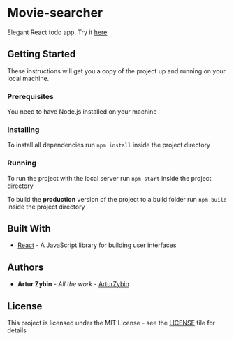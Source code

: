 # Movie-searcher

Elegant React todo app. Try it [here](https://arturzybin.github.io/react-todo/)

## Getting Started

These instructions will get you a copy of the project up and running on your local machine.


### Prerequisites

You need to have Node.js installed on your machine

### Installing

To install all dependencies run ```npm install``` inside the project directory

### Running

To run the project with the local server run ```npm start``` inside the project directory

To build the **production** version of the project to a build folder run ```npm build``` inside the project directory


## Built With

* [React](https://reactjs.org/) - A JavaScript library for building user interfaces


## Authors

* **Artur Zybin** - *All the work* - [ArturZybin](https://github.com/ArturZybin)

## License

This project is licensed under the MIT License - see the [LICENSE](LICENSE) file for details
